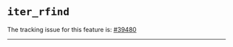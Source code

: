 # `iter_rfind`

The tracking issue for this feature is: [#39480]

[#39480]: https://github.com/rust-lang/rust/issues/39480

------------------------
